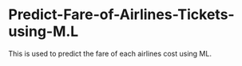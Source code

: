 # Predict-Fare-of-Airlines-Tickets-using-M.L
This is used to predict the fare of each airlines cost using ML.

